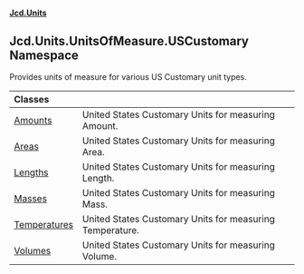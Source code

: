 #### [Jcd.Units](index.md 'index')

## Jcd.Units.UnitsOfMeasure.USCustomary Namespace

Provides units of measure for various US Customary unit types.

| Classes | |
| :--- | :--- |
| [Amounts](Jcd.Units.UnitsOfMeasure.USCustomary.Amounts.md 'Jcd.Units.UnitsOfMeasure.USCustomary.Amounts') | United States Customary Units for measuring Amount. |
| [Areas](Jcd.Units.UnitsOfMeasure.USCustomary.Areas.md 'Jcd.Units.UnitsOfMeasure.USCustomary.Areas') | United States Customary Units for measuring Area. |
| [Lengths](Jcd.Units.UnitsOfMeasure.USCustomary.Lengths.md 'Jcd.Units.UnitsOfMeasure.USCustomary.Lengths') | United States Customary Units for measuring Length. |
| [Masses](Jcd.Units.UnitsOfMeasure.USCustomary.Masses.md 'Jcd.Units.UnitsOfMeasure.USCustomary.Masses') | United States Customary Units for measuring Mass. |
| [Temperatures](Jcd.Units.UnitsOfMeasure.USCustomary.Temperatures.md 'Jcd.Units.UnitsOfMeasure.USCustomary.Temperatures') | United States Customary Units for measuring Temperature. |
| [Volumes](Jcd.Units.UnitsOfMeasure.USCustomary.Volumes.md 'Jcd.Units.UnitsOfMeasure.USCustomary.Volumes') | United States Customary Units for measuring Volume. |
